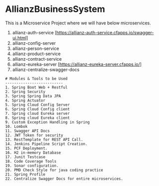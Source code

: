 # AllianzBusinessSystem
This is a Microservice Project where we will have below microservices.
 1. allianz-auth-service  [https://allianz-auth-service.cfapps.io/swagger-ui.html]
 2. allianz-config-server
 3. allianz-person-service
 4. allianz-product-service 
 5. allianz-contract-service
 6. allianz-eureka-server [https://allianz-eureka-server.cfapps.io/]
 7. allianz-centralize-swagger-docs

~~~
# Modules & Tools to be Used
--------------------------
1. Spring Boot Web + Restful
2. Spring Security
3. Spring Spring Data JPA
4. Spring Actuator
5. Spring Cloud Config Server
6. Spring Cloud Config client
7. Spring cloud Eureka server 
8. Spring cloud Eureka client
9. Custom Exception Handling in Spring
10. Lombok
11. Swagger API Docs
12. JWT Token for security
13. RestTemplate for REST API Call.
14. Jenkins Pipeline Script Creation.
15. PCF Deployment.
16. H2 in-memory Database
17. Junit Testcase
18. Code Coverage Tools
19. Sonar configuration.
20. PMD Check Style for java coding practice 
21. Spring Profile
22. Centralize Swagger Docs for entire microservices.
~~~
